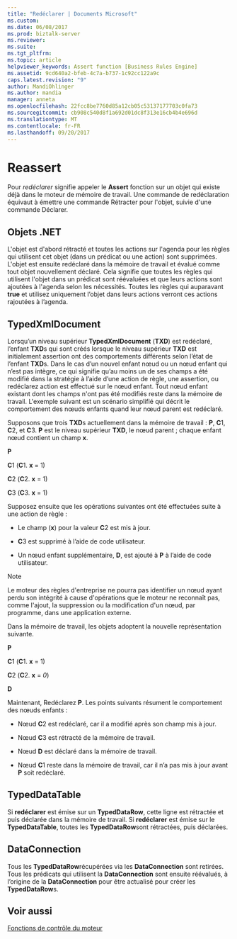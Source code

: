 ```yaml
---
title: "Redéclarer | Documents Microsoft"
ms.custom: 
ms.date: 06/08/2017
ms.prod: biztalk-server
ms.reviewer: 
ms.suite: 
ms.tgt_pltfrm: 
ms.topic: article
helpviewer_keywords: Assert function [Business Rules Engine]
ms.assetid: 9cd640a2-bfeb-4c7a-b737-1c92cc122a9c
caps.latest.revision: "9"
author: MandiOhlinger
ms.author: mandia
manager: anneta
ms.openlocfilehash: 22fcc8be7760d85a12cb05c53137177703c0fa73
ms.sourcegitcommit: cb908c540d8f1a692d01dc8f313e16cb4b4e696d
ms.translationtype: MT
ms.contentlocale: fr-FR
ms.lasthandoff: 09/20/2017
---
```

# <a name="reassert"></a>Reassert
Pour *redéclarer* signifie appeler le **Assert** fonction sur un objet qui existe déjà dans le moteur de mémoire de travail. Une commande de redéclaration équivaut à émettre une commande Rétracter pour l'objet, suivie d'une commande Déclarer.  
  
## <a name="net-objects"></a>Objets .NET  
 L'objet est d'abord rétracté et toutes les actions sur l'agenda pour les règles qui utilisent cet objet (dans un prédicat ou une action) sont supprimées. L'objet est ensuite redéclaré dans la mémoire de travail et évalué comme tout objet nouvellement déclaré. Cela signifie que toutes les règles qui utilisent l'objet dans un prédicat sont réévaluées et que leurs actions sont ajoutées à l'agenda selon les nécessités. Toutes les règles qui auparavant **true** et utilisez uniquement l’objet dans leurs actions verront ces actions rajoutées à l’agenda.  
  
## <a name="typedxmldocument"></a>TypedXmlDocument  
 Lorsqu’un niveau supérieur **TypedXmlDocument** (**TXD**) est redéclaré, l’enfant **TXD**s qui sont créés lorsque le niveau supérieur **TXD** est initialement assertion ont des comportements différents selon l’état de l’enfant **TXD**s. Dans le cas d’un nouvel enfant nœud ou un nœud enfant qui n’est pas intègre, ce qui signifie qu’au moins un de ses champs a été modifié dans la stratégie à l’aide d’une action de règle, une assertion, ou redéclarez action est effectué sur le nœud enfant. Tout nœud enfant existant dont les champs n'ont pas été modifiés reste dans la mémoire de travail. L'exemple suivant est un scénario simplifié qui décrit le comportement des nœuds enfants quand leur nœud parent est redéclaré.  
  
 Supposons que trois **TXD**s actuellement dans la mémoire de travail : **P**, **C**1, **C**2, et **C**3. **P** est le niveau supérieur **TXD**, le nœud parent ; chaque enfant nœud contient un champ **x**.  
  
 **P**  
  
 **C**1 (**C**1. **x** = 1)  
  
 **C**2 (**C**2. **x** = 1)  
  
 **C**3 (**C**3. **x** = 1)  
  
 Supposez ensuite que les opérations suivantes ont été effectuées suite à une action de règle :  
  
-   Le champ (**x**) pour la valeur **C**2 est mis à jour.  
  
-   **C**3 est supprimé à l’aide de code utilisateur.  
  
-   Un nœud enfant supplémentaire, **D**, est ajouté à **P** à l’aide de code utilisateur.  
  
> [!NOTE]
>  Le moteur des règles d'entreprise ne pourra pas identifier un nœud ayant perdu son intégrité à cause d'opérations que le moteur ne reconnaît pas, comme l'ajout, la suppression ou la modification d'un nœud, par programme, dans une application externe.  
  
 Dans la mémoire de travail, les objets adoptent la nouvelle représentation suivante.  
  
 **P**  
  
 **C**1 (**C**1. **x** = 1)  
  
 **C**2 (**C**2. **x** = *0*)  
  
 **D**  
  
 Maintenant, Redéclarez **P**. Les points suivants résument le comportement des nœuds enfants :  
  
-   Nœud **C**2 est redéclaré, car il a modifié après son champ mis à jour.  
  
-   Nœud **C**3 est rétracté de la mémoire de travail.  
  
-   Nœud **D** est déclaré dans la mémoire de travail.  
  
-   Nœud **C**1 reste dans la mémoire de travail, car il n’a pas mis à jour avant **P** soit redéclaré.  
  
## <a name="typeddatatable"></a>TypedDataTable  
 Si **redéclarer** est émise sur un **TypedDataRow**, cette ligne est rétractée et puis déclarée dans la mémoire de travail. Si **redéclarer** est émise sur le **TypedDataTable**, toutes les **TypedDataRow**sont rétractées, puis déclarées.  
  
## <a name="dataconnection"></a>DataConnection  
 Tous les **TypedDataRow**récupérées via les **DataConnection** sont retirées. Tous les prédicats qui utilisent la **DataConnection** sont ensuite réévalués, à l’origine de la **DataConnection** pour être actualisé pour créer les **TypedDataRow**s.  
  
## <a name="see-also"></a>Voir aussi  
 [Fonctions de contrôle du moteur](../core/engine-control-functions.md)